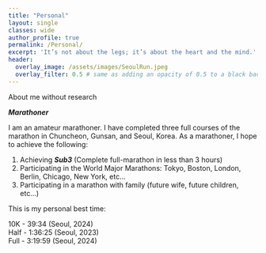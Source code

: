 ```yaml
---
title: "Personal"
layout: single
classes: wide
author_profile: true
permalink: /Personal/
excerpt: 'It’s not about the legs; it’s about the heart and the mind.'
header:
  overlay_image: /assets/images/SeoulRun.jpeg
  overlay_filter: 0.5 # same as adding an opacity of 0.5 to a black background
---
```

About me without research

**_Marathoner_**

I am an amateur marathoner. I have completed three full courses of the marathon in Chuncheon, Gunsan, and Seoul, Korea. As a marathoner, I hope to achieve the following: 

1. Achieving **_Sub3_** (Complete full-marathon in less than 3 hours)
2. Participating in the World Major Marathons: Tokyo, Boston, London, Berlin, Chicago, New York, etc...
3. Participating in a marathon with family (future wife, future children, etc...)

This is my personal best time:

10K - 39:34 (Seoul, 2024)\
Half - 1:36:25 (Seoul, 2023)\
Full - 3:19:59 (Seoul, 2024)

